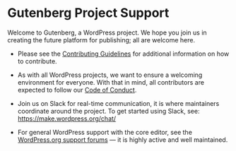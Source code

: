 
# Gutenberg Project Support

Welcome to Gutenberg, a WordPress project. We hope you join us in creating the future platform for publishing; all are welcome here.

* Please see the [Contributing Guidelines](https://github.com/WordPress/gutenberg/blob/master/CONTRIBUTING.md) for additional information on how to contribute.

* As with all WordPress projects, we want to ensure a welcoming environment for everyone. With that in mind, all contributors are expected to follow our [Code of Conduct](https://github.com/WordPress/gutenberg/blob/master/CODE_OF_CONDUCT.md).

* Join us on Slack for real-time communication, it is where maintainers coordinate around the project. To get started using Slack, see: https://make.wordpress.org/chat/

* For general WordPress support with the core editor, see the [WordPress.org support forums](https://wordpress.org/support/) — it is highly active and well maintained.
